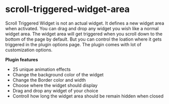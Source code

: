 scroll-triggered-widget-area
============================

Scroll Triggered Widget is not an actual widget. It defines a new widget area when activated. You can drag and drop any widget you wish like a normal widget area. The widget area will get triggered when you scroll down to the bottom of the page by default. But you can control the loation where it gets triggered in the plugin options page. The plugin comes with lot of customization options.

**Plugin features**
- 25 unique animation effects
- Change the background color of the widget
- Change the Border color and width
- Choose where the widget should display
- Drag and drop any widget of your choice
- Controll how long the widget area should be remain hidden when closed
